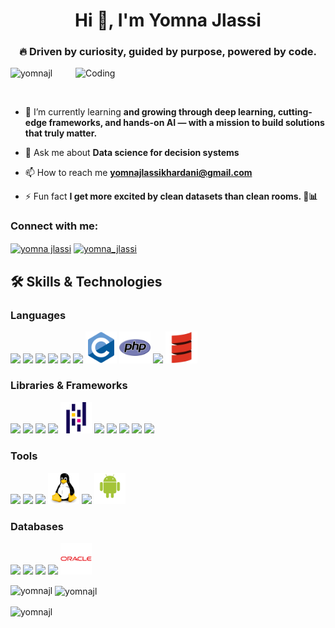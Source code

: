 <h1 align="center">Hi 👋, I'm Yomna Jlassi</h1>
<h3 align="center">🔥 Driven by curiosity, guided by purpose, powered by code.</h3>
<img align="right" alt="Coding" width="400" src="https://cdnb.artstation.com/p/assets/images/images/028/991/999/original/anna-havrylyukh-.gif?1596125112">

<p align="left"> <img src="https://komarev.com/ghpvc/?username=yomnajl&label=Profile%20views&color=0e75b6&style=flat" alt="yomnajl" /> </p>

<p align="left"> <a href="https://twitter.com/" target="blank"><img src="https://img.shields.io/twitter/follow/?logo=twitter&style=for-the-badge" alt="" /></a> </p>

- 🌱 I’m currently learning **and growing through deep learning, cutting-edge frameworks, and hands-on AI — with a mission to build solutions that truly matter.**

- 💬 Ask me about **Data science for decision systems**

- 📫 How to reach me **yomnajlassikhardani@gmail.com**

- ⚡ Fun fact **I get more excited by clean datasets than clean rooms. 🧹📊**

<h3 align="left">Connect with me:</h3>
<p align="left">
<a href="https://linkedin.com/in/yomna-jlassi-506702291" target="blank"><img align="center" src="https://raw.githubusercontent.com/rahuldkjain/github-profile-readme-generator/master/src/images/icons/Social/linked-in-alt.svg" alt="yomna jlassi" height="30" width="40" /></a>
<a href="https://instagram.com/yomna_jlassi" target="blank"><img align="center" src="https://raw.githubusercontent.com/rahuldkjain/github-profile-readme-generator/master/src/images/icons/Social/instagram.svg" alt="yomna_jlassi" height="30" width="40" /></a>
</p>

## 🛠️ Skills & Technologies

### **Languages**
<code><img width="10%" src="https://www.vectorlogo.zone/logos/python/python-ar21.svg"></code>
<code><img width="10%" src="https://www.vectorlogo.zone/logos/r-project/r-project-ar21.svg"></code>
<code><img width="10%" src="https://www.vectorlogo.zone/logos/w3_html5/w3_html5-ar21.svg"></code>
<code><img width="10%" src="https://www.vectorlogo.zone/logos/javascript/javascript-ar21.svg"></code>
<code><img width="10%" src="https://www.vectorlogo.zone/logos/java/java-ar21.svg"></code>
<code><img width="10%" src="https://www.vectorlogo.zone/logos/kotlinlang/kotlinlang-ar21.svg"></code>
<code><img width="10%" src="https://raw.githubusercontent.com/devicons/devicon/master/icons/c/c-original.svg"></code>
<code><img width="10%" src="https://raw.githubusercontent.com/devicons/devicon/master/icons/php/php-original.svg"></code>
<code><img width="10%" src="https://www.vectorlogo.zone/logos/gnu_bash/gnu_bash-ar21.svg"></code>
<code><img width="10%" src="https://raw.githubusercontent.com/devicons/devicon/master/icons/scala/scala-original.svg"></code>

### **Libraries & Frameworks**
<code><img width="10%" src="https://www.vectorlogo.zone/logos/tensorflow/tensorflow-ar21.svg"></code>
<code><img width="10%" src="https://www.vectorlogo.zone/logos/pytorch/pytorch-ar21.svg"></code>
<code><img width="10%" src="https://upload.wikimedia.org/wikipedia/commons/0/05/Scikit_learn_logo_small.svg"></code>
<code><img width="10%" src="https://www.vectorlogo.zone/logos/numpy/numpy-ar21.svg"></code>
<code><img width="10%" src="https://raw.githubusercontent.com/devicons/devicon/master/icons/pandas/pandas-original.svg"></code>
<code><img width="10%" src="https://seaborn.pydata.org/_images/logo-mark-lightbg.svg"></code>
<code><img width="10%" src="https://www.vectorlogo.zone/logos/flutterio/flutterio-icon.svg"></code>
<code><img width="10%" src="https://www.vectorlogo.zone/logos/getbootstrap/getbootstrap-icon.svg"></code>
<code><img width="10%" src="https://www.vectorlogo.zone/logos/pocoo_flask/pocoo_flask-icon.svg"></code>
<code><img width="10%" src="https://www.vectorlogo.zone/logos/opencv/opencv-icon.svg"></code>

### **Tools**
<code><img width="10%" src="https://www.vectorlogo.zone/logos/git-scm/git-scm-ar21.svg"></code>
<code><img width="10%" src="https://www.vectorlogo.zone/logos/jupyter/jupyter-ar21.svg"></code>
<code><img width="10%" src="https://www.vectorlogo.zone/logos/postman/postman-ar21.svg"></code>
<code><img width="10%" src="https://raw.githubusercontent.com/devicons/devicon/master/icons/linux/linux-original.svg"></code>
<code><img width="10%" src="https://www.vectorlogo.zone/logos/google_cloud/google_cloud-ar21.svg"></code>
<code><img width="10%" src="https://raw.githubusercontent.com/devicons/devicon/master/icons/android/android-original-wordmark.svg"></code>

### **Databases**
<code><img width="10%" src="https://www.vectorlogo.zone/logos/mysql/mysql-ar21.svg"></code>
<code><img width="10%" src="https://www.vectorlogo.zone/logos/mongodb/mongodb-ar21.svg"></code>
<code><img width="10%" src="https://www.vectorlogo.zone/logos/sqlite/sqlite-icon.svg"></code>
<code><img width="10%" src="https://www.svgrepo.com/show/303229/microsoft-sql-server-logo.svg"></code>
<code><img width="10%" src="https://raw.githubusercontent.com/devicons/devicon/master/icons/oracle/oracle-original.svg"></code>

<p><img align="left" src="https://github-readme-stats.vercel.app/api/top-langs?username=yomnajl&show_icons=true&locale=en&layout=compact" alt="yomnajl" /></p>

<p>&nbsp;<img align="center" src="https://github-readme-stats.vercel.app/api?username=yomnajl&show_icons=true&locale=en" alt="yomnajl" /></p>

<p><img align="center" src="https://github-readme-streak-stats.herokuapp.com/?user=yomnajl&" alt="yomnajl" /></p>

